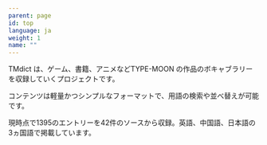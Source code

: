 ```yaml
---
parent: page
id: top
language: ja
weight: 1
name: ""
---
```


TMdict は、ゲーム、書籍、アニメなどTYPE-MOON の作品のボキャブラリーを収録していくプロジェクトです。

コンテンツは軽量かつシンプルなフォーマットで、用語の検索や並べ替えが可能です。

現時点で<span class="highlight">1395</span>のエントリーを<span class="highlight">42</span>件のソースから収録。<span class="highlight">英語</span>、<span class="highlight">中国語</span>、<span class="highlight">日本語</span>の3ヵ国語で掲載しています。
